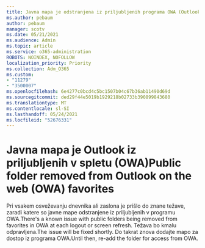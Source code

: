 ```yaml
---
title: Javna mapa je odstranjena iz priljubljenih programa OWA (Outlook v spletu)
ms.author: pebaum
author: pebaum
manager: scotv
ms.date: 05/21/2021
ms.audience: Admin
ms.topic: article
ms.service: o365-administration
ROBOTS: NOINDEX, NOFOLLOW
localization_priority: Priority
ms.collection: Adm_O365
ms.custom:
- "11279"
- "3500007"
ms.openlocfilehash: 6e4277c0bcd4c5bc1507b04c67b36ab11490d69d
ms.sourcegitcommit: ded29f44e5019b1929218b02733b390899843680
ms.translationtype: MT
ms.contentlocale: sl-SI
ms.lasthandoff: 05/24/2021
ms.locfileid: "52676331"
---
```

# <a name="public-folder-removed-from-outlook-on-the-web-owa-favorites"></a><span data-ttu-id="f82d3-102">Javna mapa je Outlook iz priljubljenih v spletu (OWA)</span><span class="sxs-lookup"><span data-stu-id="f82d3-102">Public folder removed from Outlook on the web (OWA) favorites</span></span>

<span data-ttu-id="f82d3-103">Pri vsakem osveževanju dnevnika ali zaslona je prišlo do znane težave, zaradi katere so javne mape odstranjene iz priljubljenih v programu OWA.</span><span class="sxs-lookup"><span data-stu-id="f82d3-103">There's a known issue with public folders being removed from favorites in OWA at each logout or screen refresh.</span></span> <span data-ttu-id="f82d3-104">Težava bo kmalu odpravljena.</span><span class="sxs-lookup"><span data-stu-id="f82d3-104">The issue will be fixed shortly.</span></span> <span data-ttu-id="f82d3-105">Do takrat znova dodajte mapo za dostop iz programa OWA.</span><span class="sxs-lookup"><span data-stu-id="f82d3-105">Until then, re-add the folder for access from OWA.</span></span>
